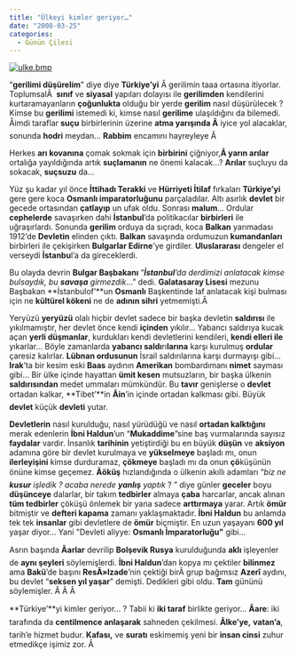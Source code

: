 ```yaml
---
title: "Ülkeyi kimler geriyor…"
date: "2008-03-25"
categories: 
  - Günün Çilesi
---
```


[![ulke.bmp](../uploads/2008/03/ulke.bmp)](../uploads/2008/03/ulke.bmp "ulke.bmp")

“**gerilimi düşürelim**” diye diye **Türkiye’yi** Â gerilimin taaa ortasına itiyorlar. ToplumsalÂ  **sınıf** ve **siyasal** yapıları dolayısı ile **gerilimden** kendilerini kurtaramayanların **çoğunlukta** olduğu bir yerde **gerilim** nasıl düşürülecek ? Kimse bu **gerilimi** istemedi ki, kimse nasıl **gerilime** ulaşıldığını da bilemedi. Åimdi taraflar **suçu** birbirlerinin üzerine **atma yarışında Â** iyice yol alacaklar, sonunda **hodri** meydan… **Rabbim** encamını hayreyleye Â 

Herkes **arı kovanına** çomak sokmak için **birbirini** çiğniyor,**Â yarın arılar** ortalığa yayıldığında artık **suçlamanın** ne önemi kalacak…? **Arılar** suçluyu da sokacak, **suçsuzu** da…

Yüz şu kadar yıl önce **İttihadı Terakki** ve **Hürriyeti İtilaf** fırkaları **Türkiye’yi** gere gere koca **Osmanlı imparatorluğunu** parçaladılar. Altı asırlık **devlet** bir gecede ortasından **çatlayıp** un ufak oldu. Sonrası **malum**… Ordular **cephelerde** savaşırken dahi **İstanbul**’da politikacılar **birbirleri** ile uğraşırlardı. Sonunda **gerilim** orduya da sıçradı, koca **Balkan** yarımadası 1912’de **Devletin** elinden çıktı. **Balkan** savaşında ordumuzun **kumandanları** birbirleri ile çekişirken **Bulgarlar Edirne**’ye girdiler. **Uluslararası** dengeler el verseydi **İstanbu**l’a da gireceklerdi.

Bu olayda devrin **Bulgar Başbakanı** “_**İstanbul**’da derdimizi anlatacak kimse bulsaydık, bu **savaşa** girmezdik_…” dedi. **Galatasaray Lisesi** mezunu Başbakan **İstanbulof’**un **Osmanlı** Başkentinde laf anlatacak kişi bulması için ne **kültürel kökeni** ne de **adının sihri** yetmemişti.Â 

Yeryüzü **yeryüzü** olalı hiçbir devlet sadece bir başka devletin **saldırısı** ile yıkılmamıştır, her devlet önce kendi **içinden** yıkılır… Yabancı saldırıya kucak açan **yerli düşmanlar**, kurdukları kendi devletlerini kendileri, **kendi elleri ile** yıkarlar… Böyle zamanlarda **yabancı saldı**rı**larına** karşı kurulmuş **ordular** çaresiz kalırlar. **Lübnan ordusunun** İsrail saldırılarına karşı durmayışı gibi… **Irak**’ta bir kesim eski **Baas** aydının **Amerikan** bombardımanı **nimet** sayması gibi… Bir ülke içinde hayattan **ümit kesen** mutsuzların, bir başka ülkenin **saldırısından** medet ummaları mümkündür. Bu **tavır** genişlerse o **devlet** ortadan kalkar, **Tibet’**in **Ãin**’in içinde ortadan kalkması gibi. Büyük **devlet** küçük **devleti** yutar.

**Devletlerin** nasıl kurulduğu, nasıl yürüdüğü ve nasıl **ortadan kalktığını** merak edenlerin **İbni Haldun**’un “**Mukaddime**”sine baş vurmalarında sayısız **faydalar** vardır. İnsanlık **tarihinin** yetiştirdiği bu en büyük **düşün** ve **aksiyon** adamına göre bir devlet kurulmaya ve **yükselmeye** başladı mı, onun **ilerleyişini** kimse durduramaz, **çökmeye** başladı mı da onun **çö**küşünün önüne kimse geçemez. **Ãöküş** hızlandığında o ülkenin akıllı adamları “_biz ne **kusur** işledik ? acaba nerede **yanlış** yaptık_ ? ” diye günler **geceler** boyu **düşünceye** dalarlar, bir takım **tedbirler** almaya **çaba** harcarlar, ancak alınan **tüm tedbirler** çöküşü önlemek bir yana sadece **arttırmaya** yarar. Artık **ömür** bitmiştir ve **defteri kapama** zamanı yaklaşmaktadır. **İbni Haldun** bu anlamda tek tek **insanlar** gibi devletlere de **ömür** biçmiştir. En uzun yaşayanı **600 yıl** yaşar diyor… Yani "Devleti aliyye: **Osmanlı İmparatorluğu"** gibi…

Asrın başında **Ãarlar** devrilip **Bolşevik Rusya** kurulduğunda **aklı** işleyenler de **aynı şeyleri** söylemişlerdi. **İbni Haldun**’dan kopya mı çektiler **bilinmez** ama **Bakü**’de başını **ResÃ»lzade**’nin çektiği birÂ grup bağımsız **Azerî** aydını, bu devlet “**seksen yıl yaşar**” demişti. Dedikleri gibi oldu. **Tam** gününü söylemişler. Â Â Â 

**Türkiye’**yi kimler geriyor… ? Tabii ki **iki taraf** birlikte geriyor… **Ãare**: iki tarafında da **centilmence anlaşarak** sahneden çekilmesi. **Ãlke’ye,** **vatan’a**, tarih’e hizmet budur. **Kafası,** ve **suratı** eskimemiş yeni bir **insan cinsi** zuhur etmedikçe işimiz zor. Â
